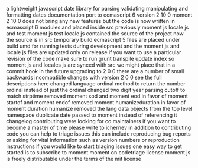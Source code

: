 a lightweight javascript date library for parsing validating manipulating and formatting dates documentation port to ecmascript 6 version 2 10 0 moment 2 10 0 does not bring any new features but the code is now written in ecmascript 6 modules and placed inside src previously moment js locale js and test moment js test locale js contained the source of the project now the source is in src temporary build ecmascript 5 files are placed under build umd for running tests during development and the moment js and locale js files are updated only on release if you want to use a particular revision of the code make sure to run grunt transpile update index so moment js and locales js are synced with src we might place that in a commit hook in the future upgrading to 2 0 0 there are a number of small backwards incompatible changes with version 2 0 0 see the full descriptions here changed language ordinal method to return the number ordinal instead of just the ordinal changed two digit year parsing cutoff to match strptime removed moment sod and moment eod in favor of moment startof and moment endof removed moment humanizeduration in favor of moment duration humanize removed the lang data objects from the top level namespace duplicate date passed to moment instead of referencing it changelog contributing were looking for co maintainers if you want to become a master of time please write to ichernev in addition to contributing code you can help to triage issues this can include reproducing bug reports or asking for vital information such as version numbers or reproduction instructions if you would like to start triaging issues one easy way to get started is to subscribe to moment moment on codetriage license moment js is freely distributable under the terms of the mit license